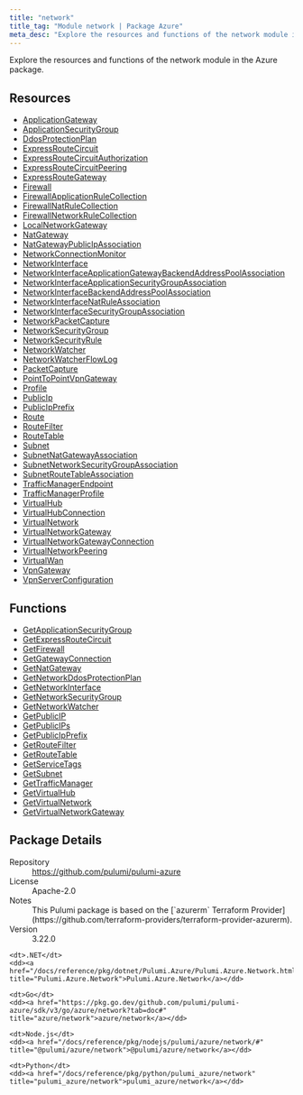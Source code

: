 ```yaml
---
title: "network"
title_tag: "Module network | Package Azure"
meta_desc: "Explore the resources and functions of the network module in the Azure package."
---
```


<!-- WARNING: this file was generated by Pulumi Docs Generator. -->
<!-- Do not edit by hand unless you're certain you know what you are doing! -->

Explore the resources and functions of the network module in the Azure package.

<h2 id="resources">Resources</h2>
<ul class="api">
    <li><a href="applicationgateway" title="ApplicationGateway"><span class="symbol resource"></span>ApplicationGateway</a></li>
    <li><a href="applicationsecuritygroup" title="ApplicationSecurityGroup"><span class="symbol resource"></span>ApplicationSecurityGroup</a></li>
    <li><a href="ddosprotectionplan" title="DdosProtectionPlan"><span class="symbol resource"></span>DdosProtectionPlan</a></li>
    <li><a href="expressroutecircuit" title="ExpressRouteCircuit"><span class="symbol resource"></span>ExpressRouteCircuit</a></li>
    <li><a href="expressroutecircuitauthorization" title="ExpressRouteCircuitAuthorization"><span class="symbol resource"></span>ExpressRouteCircuitAuthorization</a></li>
    <li><a href="expressroutecircuitpeering" title="ExpressRouteCircuitPeering"><span class="symbol resource"></span>ExpressRouteCircuitPeering</a></li>
    <li><a href="expressroutegateway" title="ExpressRouteGateway"><span class="symbol resource"></span>ExpressRouteGateway</a></li>
    <li><a href="firewall" title="Firewall"><span class="symbol resource"></span>Firewall</a></li>
    <li><a href="firewallapplicationrulecollection" title="FirewallApplicationRuleCollection"><span class="symbol resource"></span>FirewallApplicationRuleCollection</a></li>
    <li><a href="firewallnatrulecollection" title="FirewallNatRuleCollection"><span class="symbol resource"></span>FirewallNatRuleCollection</a></li>
    <li><a href="firewallnetworkrulecollection" title="FirewallNetworkRuleCollection"><span class="symbol resource"></span>FirewallNetworkRuleCollection</a></li>
    <li><a href="localnetworkgateway" title="LocalNetworkGateway"><span class="symbol resource"></span>LocalNetworkGateway</a></li>
    <li><a href="natgateway" title="NatGateway"><span class="symbol resource"></span>NatGateway</a></li>
    <li><a href="natgatewaypublicipassociation" title="NatGatewayPublicIpAssociation"><span class="symbol resource"></span>NatGatewayPublicIpAssociation</a></li>
    <li><a href="networkconnectionmonitor" title="NetworkConnectionMonitor"><span class="symbol resource"></span>NetworkConnectionMonitor</a></li>
    <li><a href="networkinterface" title="NetworkInterface"><span class="symbol resource"></span>NetworkInterface</a></li>
    <li><a href="networkinterfaceapplicationgatewaybackendaddresspoolassociation" title="NetworkInterfaceApplicationGatewayBackendAddressPoolAssociation"><span class="symbol resource"></span>NetworkInterfaceApplicationGatewayBackendAddressPoolAssociation</a></li>
    <li><a href="networkinterfaceapplicationsecuritygroupassociation" title="NetworkInterfaceApplicationSecurityGroupAssociation"><span class="symbol resource"></span>NetworkInterfaceApplicationSecurityGroupAssociation</a></li>
    <li><a href="networkinterfacebackendaddresspoolassociation" title="NetworkInterfaceBackendAddressPoolAssociation"><span class="symbol resource"></span>NetworkInterfaceBackendAddressPoolAssociation</a></li>
    <li><a href="networkinterfacenatruleassociation" title="NetworkInterfaceNatRuleAssociation"><span class="symbol resource"></span>NetworkInterfaceNatRuleAssociation</a></li>
    <li><a href="networkinterfacesecuritygroupassociation" title="NetworkInterfaceSecurityGroupAssociation"><span class="symbol resource"></span>NetworkInterfaceSecurityGroupAssociation</a></li>
    <li><a href="networkpacketcapture" title="NetworkPacketCapture"><span class="symbol resource"></span>NetworkPacketCapture</a></li>
    <li><a href="networksecuritygroup" title="NetworkSecurityGroup"><span class="symbol resource"></span>NetworkSecurityGroup</a></li>
    <li><a href="networksecurityrule" title="NetworkSecurityRule"><span class="symbol resource"></span>NetworkSecurityRule</a></li>
    <li><a href="networkwatcher" title="NetworkWatcher"><span class="symbol resource"></span>NetworkWatcher</a></li>
    <li><a href="networkwatcherflowlog" title="NetworkWatcherFlowLog"><span class="symbol resource"></span>NetworkWatcherFlowLog</a></li>
    <li><a href="packetcapture" title="PacketCapture"><span class="symbol resource"></span>PacketCapture</a></li>
    <li><a href="pointtopointvpngateway" title="PointToPointVpnGateway"><span class="symbol resource"></span>PointToPointVpnGateway</a></li>
    <li><a href="profile" title="Profile"><span class="symbol resource"></span>Profile</a></li>
    <li><a href="publicip" title="PublicIp"><span class="symbol resource"></span>PublicIp</a></li>
    <li><a href="publicipprefix" title="PublicIpPrefix"><span class="symbol resource"></span>PublicIpPrefix</a></li>
    <li><a href="route" title="Route"><span class="symbol resource"></span>Route</a></li>
    <li><a href="routefilter" title="RouteFilter"><span class="symbol resource"></span>RouteFilter</a></li>
    <li><a href="routetable" title="RouteTable"><span class="symbol resource"></span>RouteTable</a></li>
    <li><a href="subnet" title="Subnet"><span class="symbol resource"></span>Subnet</a></li>
    <li><a href="subnetnatgatewayassociation" title="SubnetNatGatewayAssociation"><span class="symbol resource"></span>SubnetNatGatewayAssociation</a></li>
    <li><a href="subnetnetworksecuritygroupassociation" title="SubnetNetworkSecurityGroupAssociation"><span class="symbol resource"></span>SubnetNetworkSecurityGroupAssociation</a></li>
    <li><a href="subnetroutetableassociation" title="SubnetRouteTableAssociation"><span class="symbol resource"></span>SubnetRouteTableAssociation</a></li>
    <li><a href="trafficmanagerendpoint" title="TrafficManagerEndpoint"><span class="symbol resource"></span>TrafficManagerEndpoint</a></li>
    <li><a href="trafficmanagerprofile" title="TrafficManagerProfile"><span class="symbol resource"></span>TrafficManagerProfile</a></li>
    <li><a href="virtualhub" title="VirtualHub"><span class="symbol resource"></span>VirtualHub</a></li>
    <li><a href="virtualhubconnection" title="VirtualHubConnection"><span class="symbol resource"></span>VirtualHubConnection</a></li>
    <li><a href="virtualnetwork" title="VirtualNetwork"><span class="symbol resource"></span>VirtualNetwork</a></li>
    <li><a href="virtualnetworkgateway" title="VirtualNetworkGateway"><span class="symbol resource"></span>VirtualNetworkGateway</a></li>
    <li><a href="virtualnetworkgatewayconnection" title="VirtualNetworkGatewayConnection"><span class="symbol resource"></span>VirtualNetworkGatewayConnection</a></li>
    <li><a href="virtualnetworkpeering" title="VirtualNetworkPeering"><span class="symbol resource"></span>VirtualNetworkPeering</a></li>
    <li><a href="virtualwan" title="VirtualWan"><span class="symbol resource"></span>VirtualWan</a></li>
    <li><a href="vpngateway" title="VpnGateway"><span class="symbol resource"></span>VpnGateway</a></li>
    <li><a href="vpnserverconfiguration" title="VpnServerConfiguration"><span class="symbol resource"></span>VpnServerConfiguration</a></li>
</ul>

<h2 id="functions">Functions</h2>
<ul class="api">
    <li><a href="getapplicationsecuritygroup" title="GetApplicationSecurityGroup"><span class="symbol function"></span>GetApplicationSecurityGroup</a></li>
    <li><a href="getexpressroutecircuit" title="GetExpressRouteCircuit"><span class="symbol function"></span>GetExpressRouteCircuit</a></li>
    <li><a href="getfirewall" title="GetFirewall"><span class="symbol function"></span>GetFirewall</a></li>
    <li><a href="getgatewayconnection" title="GetGatewayConnection"><span class="symbol function"></span>GetGatewayConnection</a></li>
    <li><a href="getnatgateway" title="GetNatGateway"><span class="symbol function"></span>GetNatGateway</a></li>
    <li><a href="getnetworkddosprotectionplan" title="GetNetworkDdosProtectionPlan"><span class="symbol function"></span>GetNetworkDdosProtectionPlan</a></li>
    <li><a href="getnetworkinterface" title="GetNetworkInterface"><span class="symbol function"></span>GetNetworkInterface</a></li>
    <li><a href="getnetworksecuritygroup" title="GetNetworkSecurityGroup"><span class="symbol function"></span>GetNetworkSecurityGroup</a></li>
    <li><a href="getnetworkwatcher" title="GetNetworkWatcher"><span class="symbol function"></span>GetNetworkWatcher</a></li>
    <li><a href="getpublicip" title="GetPublicIP"><span class="symbol function"></span>GetPublicIP</a></li>
    <li><a href="getpublicips" title="GetPublicIPs"><span class="symbol function"></span>GetPublicIPs</a></li>
    <li><a href="getpublicipprefix" title="GetPublicIpPrefix"><span class="symbol function"></span>GetPublicIpPrefix</a></li>
    <li><a href="getroutefilter" title="GetRouteFilter"><span class="symbol function"></span>GetRouteFilter</a></li>
    <li><a href="getroutetable" title="GetRouteTable"><span class="symbol function"></span>GetRouteTable</a></li>
    <li><a href="getservicetags" title="GetServiceTags"><span class="symbol function"></span>GetServiceTags</a></li>
    <li><a href="getsubnet" title="GetSubnet"><span class="symbol function"></span>GetSubnet</a></li>
    <li><a href="gettrafficmanager" title="GetTrafficManager"><span class="symbol function"></span>GetTrafficManager</a></li>
    <li><a href="getvirtualhub" title="GetVirtualHub"><span class="symbol function"></span>GetVirtualHub</a></li>
    <li><a href="getvirtualnetwork" title="GetVirtualNetwork"><span class="symbol function"></span>GetVirtualNetwork</a></li>
    <li><a href="getvirtualnetworkgateway" title="GetVirtualNetworkGateway"><span class="symbol function"></span>GetVirtualNetworkGateway</a></li>
</ul>

<h2 id="package-details">Package Details</h2>
<dl class="package-details">
	<dt>Repository</dt>
	<dd><a href="https://github.com/pulumi/pulumi-azure">https://github.com/pulumi/pulumi-azure</a></dd>
	<dt>License</dt>
	<dd>Apache-2.0</dd>
	<dt>Notes</dt>
	<dd>This Pulumi package is based on the [`azurerm` Terraform Provider](https://github.com/terraform-providers/terraform-provider-azurerm).</dd>
	<dt>Version</dt>
	<dd>3.22.0</dd>
</dl>



<dl class="tabular">

    <dt>.NET</dt>
    <dd><a href="/docs/reference/pkg/dotnet/Pulumi.Azure/Pulumi.Azure.Network.html" title="Pulumi.Azure.Network">Pulumi.Azure.Network</a></dd>

    <dt>Go</dt>
    <dd><a href="https://pkg.go.dev/github.com/pulumi/pulumi-azure/sdk/v3/go/azure/network?tab=doc#" title="azure/network">azure/network</a></dd>

    <dt>Node.js</dt>
    <dd><a href="/docs/reference/pkg/nodejs/pulumi/azure/network/#" title="@pulumi/azure/network">@pulumi/azure/network</a></dd>

    <dt>Python</dt>
    <dd><a href="/docs/reference/pkg/python/pulumi_azure/network" title="pulumi_azure/network">pulumi_azure/network</a></dd>

</dl>

